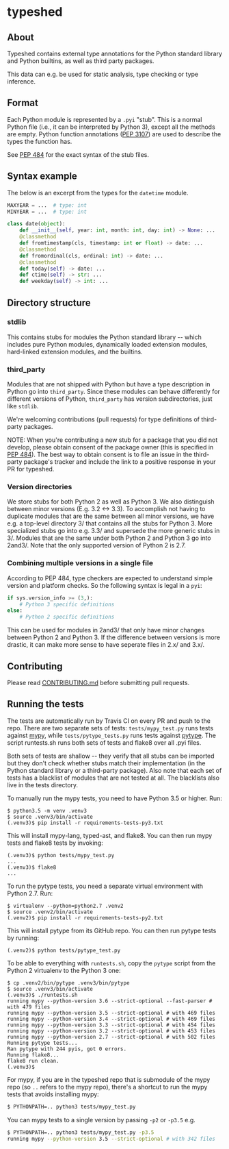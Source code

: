 # typeshed

## About

Typeshed contains external type annotations for the Python standard library
and Python builtins, as well as third party packages.

This data can e.g. be used for static analysis, type checking or type inference.

## Format

Each Python module is represented by a `.pyi` "stub". This is a normal Python
file (i.e., it can be interpreted by Python 3), except all the methods are empty.
Python function annotations ([PEP 3107](https://www.python.org/dev/peps/pep-3107/))
are used to describe the types the function has.

See [PEP 484](http://www.python.org/dev/peps/pep-0484/) for the exact syntax
of the stub files.

## Syntax example

The below is an excerpt from the types for the `datetime` module.

```python
MAXYEAR = ...  # type: int
MINYEAR = ...  # type: int

class date(object):
    def __init__(self, year: int, month: int, day: int) -> None: ...
    @classmethod
    def fromtimestamp(cls, timestamp: int or float) -> date: ...
    @classmethod
    def fromordinal(cls, ordinal: int) -> date: ...
    @classmethod
    def today(self) -> date: ...
    def ctime(self) -> str: ...
    def weekday(self) -> int: ...
```

## Directory structure

### stdlib

This contains stubs for modules the Python standard library -- which
includes pure Python modules, dynamically loaded extension modules,
hard-linked extension modules, and the builtins.

### third_party

Modules that are not shipped with Python but have a type description in Python
go into `third_party`. Since these modules can behave differently for different
versions of Python, `third_party` has version subdirectories, just like
`stdlib`.

We're welcoming contributions (pull requests) for type definitions of
third-party packages.

NOTE: When you're contributing a new stub for a package that you did
not develop, please obtain consent of the package owner (this is
specified in [PEP
484](https://www.python.org/dev/peps/pep-0484/#the-typeshed-repo)).
The best way to obtain consent is to file an issue in the third-party
package's tracker and include the link to a positive response in your PR
for typeshed.

### Version directories

We store stubs for both Python 2 as well as Python 3. We also distinguish
between minor versions (E.g. 3.2 <-> 3.3). To accomplish not having to duplicate
modules that are the same between all minor versions, we have e.g. a top-level
directory 3/ that contains all the stubs for Python 3. More specialized stubs
go into e.g. 3.3/ and supersede the more generic stubs in 3/.
Modules that are the same under both Python 2 and Python 3 go into 2and3/.
Note that the only supported version of Python 2 is 2.7.

### Combining multiple versions in a single file

According to PEP 484, type checkers are expected to understand simple
version and platform checks. So the following syntax is legal in a `pyi`:

```python
if sys.version_info >= (3,):
    # Python 3 specific definitions
else:
    # Python 2 specific definitions
```

This can be used for modules in 2and3/ that only have minor changes between
Python 2 and Python 3. If the difference between versions is more drastic, it
can make more sense to have seperate files in 2.x/ and 3.x/.

## Contributing

Please read [CONTRIBUTING.md](CONTRIBUTING.md) before submitting pull
requests.

## Running the tests

The tests are automatically run by Travis CI on every PR and push to
the repo.  There are two separate sets of tests: `tests/mypy_test.py`
runs tests against [mypy](https://github.com/python/mypy/), while
`tests/pytype_tests.py` runs tests against
[pytype](https://github.com/google/pytype/).  The script runtests.sh
runs both sets of tests and flake8 over all .pyi files.

Both sets of tests are shallow -- they verify that all stubs can be
imported but they don't check whether stubs match their implementation
(in the Python standard library or a third-party package).  Also note
that each set of tests has a blacklist of modules that are not tested
at all.  The blacklists also live in the tests directory.

To manually run the mypy tests, you need to have Python 3.5 or higher.
Run:
```
$ python3.5 -m venv .venv3
$ source .venv3/bin/activate
(.venv3)$ pip install -r requirements-tests-py3.txt
```
This will install mypy-lang, typed-ast, and flake8. You can then run
mypy tests and flake8 tests by invoking:
```
(.venv3)$ python tests/mypy_test.py
...
(.venv3)$ flake8
...
```
To run the pytype tests, you need a separate virtual environment with
Python 2.7. Run:
```
$ virtualenv --python=python2.7 .venv2
$ source .venv2/bin/activate
(.venv2)$ pip install -r requirements-tests-py2.txt
```
This will install pytype from its GitHub repo. You can then run pytype
tests by running:
```
(.venv2)$ python tests/pytype_test.py
```

To be able to everything with ``runtests.sh``, copy the ``pytype`` script
from the Python 2 virtualenv to the Python 3 one:
```
$ cp .venv2/bin/pytype .venv3/bin/pytype
$ source .venv3/bin/activate
(.venv3)$ ./runtests.sh
running mypy --python-version 3.6 --strict-optional --fast-parser # with 479 files
running mypy --python-version 3.5 --strict-optional # with 469 files
running mypy --python-version 3.4 --strict-optional # with 469 files
running mypy --python-version 3.3 --strict-optional # with 454 files
running mypy --python-version 3.2 --strict-optional # with 453 files
running mypy --python-version 2.7 --strict-optional # with 502 files
Running pytype tests...
Ran pytype with 244 pyis, got 0 errors.
Running flake8...
flake8 run clean.
(.venv3)$
```

For mypy, if you are in the typeshed repo that is submodule of the
mypy repo (so `..` refers to the mypy repo), there's a shortcut to run
the mypy tests that avoids installing mypy:
```bash
$ PYTHONPATH=.. python3 tests/mypy_test.py
```
You can mypy tests to a single version by passing `-p2` or `-p3.5` e.g.
```bash
$ PYTHONPATH=.. python3 tests/mypy_test.py -p3.5
running mypy --python-version 3.5 --strict-optional # with 342 files
```
